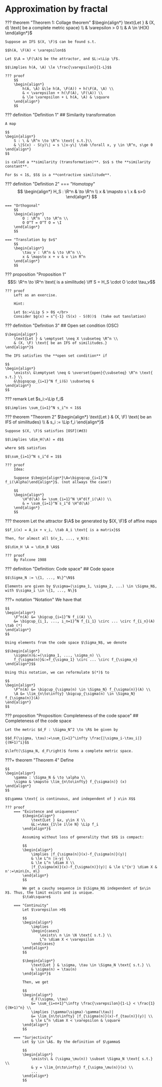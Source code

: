 # Approximation by fractal

??? theorem "Theorem 1: Collage theorem"
    $\begin{align*}
        \text{Let } & (X, d) \text{ be a complete metric space} \\
        & \varepsilon > 0 \\
        & A \in \H(X)
    \end{align*}$

    Suppose an IFS $(X, \F)$ can be found s.t.

    $$h(A, \F(A) < \varepsilon$$

    Let $\A = \F(\A)$ be the attractor, and $L:=\Lip \F$.

    $$\implies h(A, \A) \le \frac{\varepsilon}{1-L}$$

    ??? proof
        $$
        \begin{align*}
            h(A, \A) &\le h(A, \F(A)) + h(\F(A, \A) \\
            & < \varepsilon + h(\F(A), \F(\A)) \\
            & \le \varepsilon + L h(A, \A) & \square
        \end{align*}
        $$


??? definition "Definition 1"
    ## Similarity transformation

    A map

    $$
    \begin{align*}
        S : \ & \R^n \to \R^n \text{ s.t.}\\
        & \|S(x) - S(y)\| = s \|x-y\| \tab \forall x, y \in \R^n, s\ge 0
    \end{align*}
    $$

    is called a **similarity (transformation)**. $s$ s the **similarity constant**.

    For $s < 1$, $S$ is a **contractive similitude**.


??? definition "Definition 2"
    === "Homotopy"
        $$
        \begin{align*}
            H_S : \R^n & \to \R^n \\
            x & \mapsto s \ x & s>0
        \end{align*}
        $$

    === "Orthogonal"
        $$
        \begin{align*}
            O : \R^n  \to \R^n \\
            O O^T = O^T O = \I
        \end{align*}
        $$

    === "Translation by $v$"
        $$
        \begin{align*}
            \tau_v : \R^n & \to \R^n \\
            x & \mapsto x + v & v \in R^n
        \end{align*}
        $$


??? proposition "Proposition 1"
    $$S: \R^n \to \R^n \text{ is a similitude} \iff S = H_S \cdot O \cdot \tau_v$$

    ??? proof
        Left as an exercise.

        Hint:
    
        Let $s:=\Lip S > 0$ </br>
        Consider $g(x) = s^{-1} (S(x) - S(0))$  (take out tanslation)


??? definition "Definition 3"
    ## Open set condition (OSC) <a id="d3"></a>

    $\begin{align*}
        \text{Let } & \emptyset \neq X \subseteq \R^n \\
        & (X, \F) \text{ be an IFS of similitudes.}
    \end{align*}$

    The IFS satisfies the **open set condition** if

    $$
    \begin{align*}
        \exists\ &\emptyset \neq G \overset{open}{\subseteq} \R^n \text{ s.t.} \\
        &\bigsqcup_{i=1}^N f_i(G) \subseteq G
    \end{align*}
    $$


??? remark
    Let $s_i:=\Lip f_i$

    $$\implies \sum_{i=1}^N s_i^n < 1$$


??? theorem "Theorem 2"
    $\begin{align*}
        \text{Let } & (X, \F) \text{ be an IFS of similitudes} \\
        & s_i := \Lip f_i
    \end{align*}$

    Suppose $(X, \F)$ satisfies [OSF](#d3)

    $$\implies \dim_H(\A) = d$$

    where $d$ satisfies

    $$\sum_{i=1}^N s_i^d = 1$$

    ??? proof
        Idea:

        Suppose $\begin{align*}\A=\bigsqcup_{i=1}^N f_i(\Alpha)\end{align*}$. (not allways the case!)

        $$
        \begin{align*}
            \H^d(\A) &= \sum_{i=1}^N \H^d(f_i(\A)) \\
            & = \sum_{i=1}^N s_i^d \H^d(\A)
        \end{align*}
        $$


??? theorem
    Let the attractor $\A$ be generated by $(X, \F)$ of affine maps

    $$f_i(x) = A_ix + v_i, \tab A_i \text{ is a matrix}$$

    Then, for almost all $(v_1, ..., v_N)$:

    $$\dim_H \A = \dim_B \A$$

    ??? proof
        By Falcone 1988


??? definition "Definition: Code space"
    ## Code space

    $$\Sigma_N := \{1, ..., N\}^\N$$

    Elements are given by $\sigma=(\sigma_1, \sigma_2, ...) \in \Sigma_N$, with $\sigma_i \in \{1, ..., N\}$


???+ notation "Notation"
    We have that

    $$
    \begin{align*}
        \F^n(A) &= \bigcup_{i=1}^N f_i(A) \\
        &= \bigcup_{i_1, ..., i_n=1}^N f_{i_1} \circ ... \circ f_{i_n}(A) \tab (*)
    \end{align*}
    $$

    Using elements from the code space $\Sigma_N$, we denote

    $$\begin{align*}
        \sigma(n)&:=(\sigma_1, ..., \sigma_n) \\
        f_{\sigma(n)}&:=f_{\sigma_1} \circ ... \circ f_{\sigma_n}
    \end{align*}$$

    Using this notation, we can reformulate $(*)$ to  

    $$
    \begin{align*}
        \F^n(A) &= \bigcup_{\sigma(n) \in \Sigma_N} f_{\sigma(n)}(A) \\
        \A &= \lim_{n\to\infty} \bigcup_{\sigma(n) \in \Sigma_N} f_{\sigma(n)}(A)
    \end{align*}
    $$


??? proposition "Proposition: Completeness of the code space"
    ## Completeness of the code space
    
    Let the metric $d_F : \Sigma_N^2 \to \R$ be given by

    $$d_F(\sigma, \tau):=\sum_{i=1}^\infty \frac{|\sigma_i-\tau_i|}{(N+1)^i}$$

    $\left(\Sigma_N, d_F\right)$ forms a complete metric space.


???+ theorem "Theorem 4"
    Define

    $$
    \begin{align*}
        \gamma : \Sigma_N & \to \alpha \\
        \sigma & \mapsto \lim_{n\to\infty} f_{\sigma(n)} (x)
    \end{align*}
    $$

    $$\gamma \text{ is continuous, and independent of } x\in X$$

    ??? proof
        === "Existence and uniqueness"
            $\begin{align*}
                \text{Let } &x, y\in X \\
                &L:=\max_{1\le i\le N} \Lip f_i
            \end{align*}$

            Assuming without loss of generality that $X$ is compact:

            $$
            \begin{align*}
                \implies |f_{\sigma(n)}(x)-f_{\sigma(n)}(y)|
                & \le L^n |x-y| \\
                & \le L^n \diam X \\
                |f_{\sigma(m)}(x)-f_{\sigma(n)}(y)| & \le L^{n'} \diam X & n':=\min\{n, m\}
            \end{align*}
            $$

            We get a cauchy sequence in $\Sigma_N$ independent of $x\in X$. Thus, the limit exists and is unique.
            $\tab\square$

        === "Continuity"
            Let $\varepsilon >0$

            $$
            \begin{align*}
                \implies
                \begin{cases}
                    \exists\ n \in \N \text{ s.t.} \\
                    L^n \diam X < \varepsilon
                \end{cases}
            \end{align*}
            $$

            $\begin{align*}
                \text{Let } & \sigma, \tau \in \Sigma_N \text{ s.t.} \\
                & \sigma(n) = \tau(n)
            \end{align*}$

            Then, we get

            $$
            \begin{align*}
                d_F(\sigma, \tau)
                &= \sum_{i=n+1}^\infty \frac{\varepsilon}{1-L} < \frac{1}{(N+1)^n} \\
                \implies |\gamma(\sigma)-\gamma(\tau)|
                &= \lim_{n\to\infty} |f_{\sigma(n)}(x)-f_{tau(n)}(y)| \\
                & \le L^n \diam X < \varepsilon & \square
            \end{align*}
            $$

        === "Surjectivity"
            Let $y \in \A$. By the definition of $\gamma$

            $$
            \begin{align*}
                \exists\ & (\sigma_\mu(n)) \subset \Sigma_N \text{ s.t.} \\
                & y = \lim_{n\to\infty} f_{\sigma_\mu(n)}(x) \\
                ...
            \end{align*}
            $$
